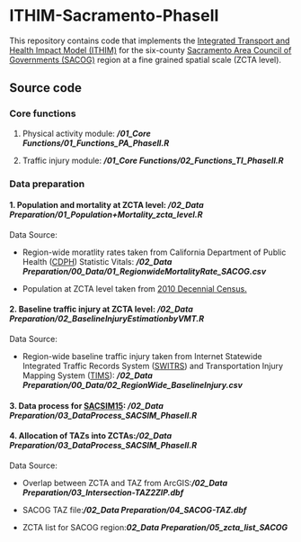 # ITHIM-Sacramento-PhaseII
This repository contains code that implements the [Integrated Transport and Health Impact Model (ITHIM)](http://www.cedar.iph.cam.ac.uk/research/modelling/ithim/) for the six-county [Sacramento Area Council of Governments (SACOG)](http://www.sacog.org) region at a fine grained spatial scale (ZCTA level).

## Source code ##

### Core functions ###

1. Physical activity module: ***/01_Core Functions/01_Functions_PA_PhaseII.R***

2. Traffic injury module: ***/01_Core Functions/02_Functions_TI_PhaseII.R***

### Data preparation ###

#### 1. Population and mortality at ZCTA level: ***/02_Data Preparation/01_Population+Mortality_zcta_level.R***

Data Source: 

* Region-wide moratlity rates taken from California Department of Public Health ([CDPH](http://https://www.cdph.ca.gov/Programs/CHSI/Pages/Data-and-Statistics-.aspx)) Statistic Vitals: ***/02_Data Preparation/00_Data/01_RegionwideMortalityRate_SACOG.csv***

* Population at ZCTA level taken from [2010 Decennial Census.](https://www.census.gov/programs-surveys/decennial-census/decade.2010.html)

#### 2. Baseline traffic injury at ZCTA level: ***/02_Data Preparation/02_BaselineInjuryEstimationbyVMT.R***

Data Source: 

* Region-wide baseline traffic injury taken from Internet Statewide Integrated Traffic Records System ([SWITRS](https://www.chp.ca.gov/programs-services/services-information/switrs-internet-statewide-integrated-traffic-records-system)) and Transportation Injury Mapping System ([TIMS](https://tims.berkeley.edu)): ***/02_Data Preparation/00_Data/02_RegionWide_BaselineInjury.csv***

#### 3. Data process for [SACSIM15](http://www.sacog.org/sites/main/files/file-attachments/plnrscmte_sacog_travel_model_wkshp_27mar2014.pdf): ***/02_Data Preparation/03_DataProcess_SACSIM_PhaseII.R***

#### 4. Allocation of TAZs into ZCTAs:***/02_Data Preparation/03_DataProcess_SACSIM_PhaseII.R***

Data Source: 

* Overlap between ZCTA and TAZ from ArcGIS:***/02_Data Preparation/03_Intersection-TAZ2ZIP.dbf***

* SACOG TAZ file:***/02_Data Preparation/04_SACOG-TAZ.dbf***

* ZCTA list for SACOG region:***02_Data Preparation/05_zcta_list_SACOG***


